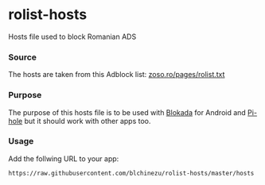 # rolist-hosts
Hosts file used to block Romanian ADS

### Source
The hosts are taken from this Adblock list: [zoso.ro/pages/rolist.txt](https://www.zoso.ro/pages/rolist.txt)

### Purpose
The purpose of this hosts file is to be used with [Blokada](http://blokada.org) for Android and [Pi-hole](https://pi-hole.net) but it should work with other apps too.

### Usage
Add the follwing URL to your app:
```
https://raw.githubusercontent.com/blchinezu/rolist-hosts/master/hosts
```
